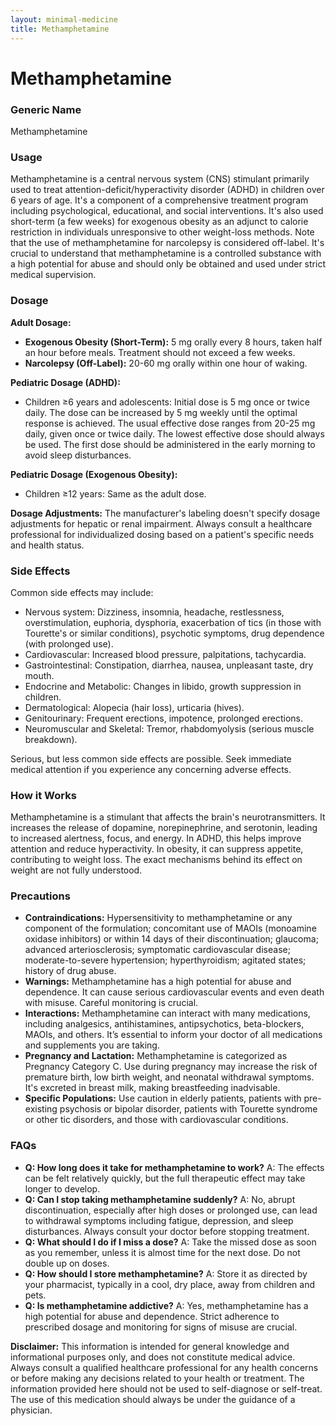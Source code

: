 ```yaml
---
layout: minimal-medicine
title: Methamphetamine
---
```


# Methamphetamine
### Generic Name
Methamphetamine

### Usage
Methamphetamine is a central nervous system (CNS) stimulant primarily used to treat attention-deficit/hyperactivity disorder (ADHD) in children over 6 years of age.  It's a component of a comprehensive treatment program including psychological, educational, and social interventions.  It's also used short-term (a few weeks) for exogenous obesity as an adjunct to calorie restriction in individuals unresponsive to other weight-loss methods.  Note that the use of methamphetamine for narcolepsy is considered off-label.  It's crucial to understand that methamphetamine is a controlled substance with a high potential for abuse and should only be obtained and used under strict medical supervision.

### Dosage

**Adult Dosage:**

* **Exogenous Obesity (Short-Term):**  5 mg orally every 8 hours, taken half an hour before meals. Treatment should not exceed a few weeks.
* **Narcolepsy (Off-Label):** 20-60 mg orally within one hour of waking.

**Pediatric Dosage (ADHD):**

* Children ≥6 years and adolescents: Initial dose is 5 mg once or twice daily. The dose can be increased by 5 mg weekly until the optimal response is achieved. The usual effective dose ranges from 20-25 mg daily, given once or twice daily.  The lowest effective dose should always be used. The first dose should be administered in the early morning to avoid sleep disturbances.

**Pediatric Dosage (Exogenous Obesity):**

* Children ≥12 years: Same as the adult dose.

**Dosage Adjustments:**  The manufacturer's labeling doesn't specify dosage adjustments for hepatic or renal impairment.  Always consult a healthcare professional for individualized dosing based on a patient's specific needs and health status.

### Side Effects

Common side effects may include:

* Nervous system: Dizziness, insomnia, headache, restlessness, overstimulation, euphoria, dysphoria, exacerbation of tics (in those with Tourette's or similar conditions), psychotic symptoms, drug dependence (with prolonged use).
* Cardiovascular: Increased blood pressure, palpitations, tachycardia.
* Gastrointestinal:  Constipation, diarrhea, nausea, unpleasant taste, dry mouth.
* Endocrine and Metabolic: Changes in libido, growth suppression in children.
* Dermatological:  Alopecia (hair loss), urticaria (hives).
* Genitourinary: Frequent erections, impotence, prolonged erections.
* Neuromuscular and Skeletal: Tremor, rhabdomyolysis (serious muscle breakdown).

Serious, but less common side effects are possible.  Seek immediate medical attention if you experience any concerning adverse effects.

### How it Works
Methamphetamine is a stimulant that affects the brain's neurotransmitters.  It increases the release of dopamine, norepinephrine, and serotonin, leading to increased alertness, focus, and energy.  In ADHD, this helps improve attention and reduce hyperactivity. In obesity, it can suppress appetite, contributing to weight loss. The exact mechanisms behind its effect on weight are not fully understood.

### Precautions

* **Contraindications:** Hypersensitivity to methamphetamine or any component of the formulation; concomitant use of MAOIs (monoamine oxidase inhibitors) or within 14 days of their discontinuation; glaucoma; advanced arteriosclerosis; symptomatic cardiovascular disease; moderate-to-severe hypertension; hyperthyroidism; agitated states; history of drug abuse.
* **Warnings:**  Methamphetamine has a high potential for abuse and dependence.  It can cause serious cardiovascular events and even death with misuse.  Careful monitoring is crucial.
* **Interactions:** Methamphetamine can interact with many medications, including analgesics, antihistamines, antipsychotics, beta-blockers, MAOIs, and others.  It’s essential to inform your doctor of all medications and supplements you are taking.
* **Pregnancy and Lactation:** Methamphetamine is categorized as Pregnancy Category C. Use during pregnancy may increase the risk of premature birth, low birth weight, and neonatal withdrawal symptoms.  It's excreted in breast milk, making breastfeeding inadvisable.
* **Specific Populations:**  Use caution in elderly patients, patients with pre-existing psychosis or bipolar disorder, patients with Tourette syndrome or other tic disorders, and those with cardiovascular conditions.

### FAQs

* **Q: How long does it take for methamphetamine to work?** A: The effects can be felt relatively quickly, but the full therapeutic effect may take longer to develop.
* **Q: Can I stop taking methamphetamine suddenly?** A: No, abrupt discontinuation, especially after high doses or prolonged use, can lead to withdrawal symptoms including fatigue, depression, and sleep disturbances.  Always consult your doctor before stopping treatment.
* **Q: What should I do if I miss a dose?** A: Take the missed dose as soon as you remember, unless it is almost time for the next dose.  Do not double up on doses.
* **Q: How should I store methamphetamine?** A: Store it as directed by your pharmacist, typically in a cool, dry place, away from children and pets.
* **Q: Is methamphetamine addictive?** A: Yes, methamphetamine has a high potential for abuse and dependence.  Strict adherence to prescribed dosage and monitoring for signs of misuse are crucial.


**Disclaimer:** This information is intended for general knowledge and informational purposes only, and does not constitute medical advice.  Always consult a qualified healthcare professional for any health concerns or before making any decisions related to your health or treatment.  The information provided here should not be used to self-diagnose or self-treat.  The use of this medication should always be under the guidance of a physician.
